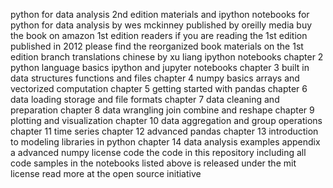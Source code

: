 python for data analysis 2nd edition materials and ipython notebooks for python for data analysis by wes mckinney published by oreilly media buy the book on amazon 1st edition readers if you are reading the 1st edition published in 2012 please find the reorganized book materials on the 1st edition branch translations chinese by xu liang ipython notebooks chapter 2 python language basics ipython and jupyter notebooks chapter 3 built in data structures functions and files chapter 4 numpy basics arrays and vectorized computation chapter 5 getting started with pandas chapter 6 data loading storage and file formats chapter 7 data cleaning and preparation chapter 8 data wrangling join combine and reshape chapter 9 plotting and visualization chapter 10 data aggregation and group operations chapter 11 time series chapter 12 advanced pandas chapter 13 introduction to modeling libraries in python chapter 14 data analysis examples appendix a advanced numpy license code the code in this repository including all code samples in the notebooks listed above is released under the mit license read more at the open source initiative